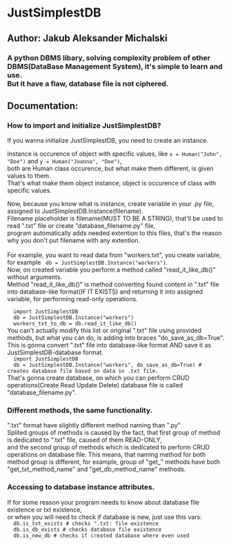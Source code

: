 <h1>JustSimplestDB</h1>
<h2>Author: Jakub Aleksander Michalski</h2>
<h3>A python DBMS libary, solving complexity problem of other DBMS(DataBase Management System), it's simple to learn and use.<br>
But it have a flaw, database file is not ciphered.</h3>
<h2>Documentation:</h2>
<h3>How to import and initialize JustSimplestDB?</h3>
<p>If you wanna initialize JustSimplestDB, you need to create an instance.</p>
<p>Instance is occurence of object with specific values, like <code>x = Human("John", "Doe")</code> and <code>y = Human("Joanna", "Doe")</code>, <br>
  both are Human class occurence, but what make them different, is given values to them.<br>
  That's what make them object instance, object is occurence of class with specific values.</p>
<p>Now, because you know what is instance, create variable in your .py file, assigned to JustSimplestDB.Instance(filename).<br>
Filename placeholder is filename(MUST TO BE A STRING), that'll be used to read ".txt" file or create "database_filename.py" file,<br>
program automatically adds needed extention to this files, that's the reason why you don't put filename with any extention.<br>
<br>
For example, you want to read data from "workers.txt", you create variable, for example <code> db = JustSimplestDB.Instance("workers")</code>.<br>
Now, on created variable you perform a method called "read_it_like_db()" without arguments.<br>
Method "read_it_like_db()" is method converting found content in ".txt" file into database-like format(IF IT EXISTS) and returning it into assigned variable, for performing read-only operations.<br>
<code>
  import JustSimplestDB
  db = JustSimplestDB.Instance("workers")
  workers_txt_to_db = db.read_it_like_db()
</code>
You can't actually modify this list or original ".txt" file using provided methods, but what you can do, is adding into braces "do_save_as_db=True".<br>
This is gonna convert ".txt" file into database-like format AND save it as JustSimplestDB-database format.
<code>
  import JustSimplestDB
  db = JustSimplestDB.Instance("workers", do_save_as_db=True) # creates database file based on data in .txt file.
</code>
That's gonna create database, on which you can perform CRUD operations(Create Read Update Delete) database file is called "database_filename.py".<br>
</p>

<h3>Different methods, the same functionality.</h3>
<p>".txt" format have slightly different method naming than ".py"<br>
Splited groups of methods is caused by the fact, that first group of method is dedicated to ".txt" file, caused of them READ-ONLY,<br>
and the second group of methods which is dedicated to perform CRUD operations on database file.
This means, that naming method for both method group is different, for example, group of "get_" methods have both "get_txt_method_name" and "get_db_method_name" methods.<br>
</p>

<h3>Accessing to database instance attributes.</h3>
<p>If for some reason your program needs to know about database file existence or txt existence,<br>
or when you will need to check if database is new, just use this vars:
<code>
  db.is_txt_exists # checks ".txt: file existence
  db.is_db_exists # checks database file existence
  db.is_new_db # checks if created database where even used
</code>
</p>
